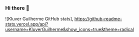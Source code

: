 ### Hi there 👋

<!--
**KluverGuilherme/KluverGuilherme** is a ✨ _special_ ✨ repository because its `README.md` (this file) appears on your GitHub profile.

Here are some ideas to get you started:

- 🔭 I’m currently working on ...
- 🌱 I’m currently learning ...
- 👯 I’m looking to collaborate on ...
- 🤔 I’m looking for help with ...
- 💬 Ask me about ...
- 📫 How to reach me: ...
- 😄 Pronouns: ...
- ⚡ Fun fact: ...
-->
![Kluver Guilherme GitHub stats], https://github-readme-stats.vercel.app/api?username=KluverGuilherme&show_icons=true&theme=radical
